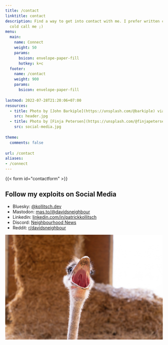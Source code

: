 ```yaml
---
title: /contact
linktitle: contact
description: Find a way to get into contact with me. I prefer written contact before you
  cold call me ;)
menu:
  main:
    name: Connect
    weight: 50
    params:
      bsicon: envelope-paper-fill
      hotkey: k+c
  footer:
    name: /contact
    weight: 900
    params:
      bsicon: envelope-paper-fill

lastmod: 2022-07-28T21:20:06+07:00
resources:
  - title: Photo by [John Barkiple](https://unsplash.com/@barkiple) via [Unsplash](https://unsplash.com/)
    src: header.jpg
  - title: Photo by [Finja Petersen](https://unsplash.com/@finjapetersen) via [Unsplash](https://unsplash.com/)
    src: social-media.jpg

theme:
  comments: false

url: /contact
aliases:
- /connect
---
```


{{< form id="contactform" >}}

## Follow my exploits on Social Media

* Bluesky: [@kollitsch.dev](https://bsky.app/profile/kollitsch.dev)
* Mastodon: [mas.to/@davidsneighbour](https://mas.to/@davidsneighbour)
* Linkedin: [linkedin.com/in/patrickkollitsch](https://www.linkedin.com/in/patrickkollitsch)
* Discord: [Neighbourhood News](https://discord.gg/Jw4J6hNAyu)
* Reddit: [r/davidsneighbour](https://www.reddit.com/r/davidsneighbour/)

![social-media.jpg](social-media.jpg)
